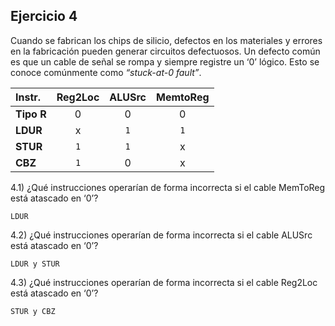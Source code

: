## Ejercicio 4
Cuando se fabrican los chips de silicio, defectos en los materiales y errores en la fabricación pueden generar circuitos defectuosos. Un defecto común es que un cable de señal se rompa y siempre registre un ‘0’ lógico. Esto se conoce comúnmente como *“stuck-at-0 fault”*.

| Instr. | Reg2Loc | ALUSrc | MemtoReg |
|:-------|:-------:|:------:|:--------:|
| **Tipo R** |  0  |   0    |    0     |
| **LDUR**   |  x  |  `1`   |   `1`    |
| **STUR**   | `1` |  `1`   |    x     |
| **CBZ**    | `1` |   0    |    x     |

4.1) ¿Qué instrucciones operarían de forma incorrecta si el cable MemToReg está atascado en ‘0’?
```
LDUR
```

4.2) ¿Qué instrucciones operarían de forma incorrecta si el cable ALUSrc está atascado en ‘0’?
```
LDUR y STUR
```

4.3) ¿Qué instrucciones operarían de forma incorrecta si el cable Reg2Loc está atascado en ‘0’?
```
STUR y CBZ
```